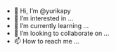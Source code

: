 - 👋 Hi, I’m @yurikapy
- 👀 I’m interested in ...
- 🌱 I’m currently learning ...
- 💞️ I’m looking to collaborate on ...
- 📫 How to reach me ...

<!---
yurikapy/yurikapy is a ✨ special ✨ repository because its `README.md` (this file) appears on your GitHub profile.
You can click the Preview link to take a look at your changes.
--->
